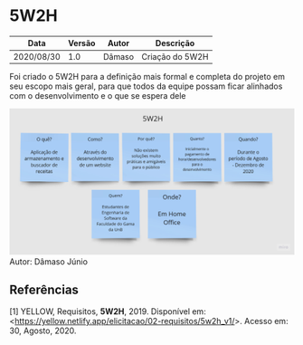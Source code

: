 # 5W2H

| Data |Versão| Autor | Descrição |
| ---- | ---- | ----- | --------- |
| 2020/08/30 | 1.0 | Dâmaso | Criação do 5W2H |

<p> Foi criado o 5W2H para a definição mais formal e completa do projeto em seu escopo mais geral, para que todos da equipe possam ficar alinhados com o desenvolvimento e o que se espera dele </p>

![](../../assets/02-requisitos/pre-rastreabilidade/5w2h/20200830-damaso.jpg)
Autor: Dâmaso Júnio

## Referências

[1] YELLOW, Requisitos, **5W2H**, 2019. Disponível em: <<https://yellow.netlify.app/elicitacao/02-requisitos/5w2h_v1/>>. Acesso em: 30, Agosto, 2020.
